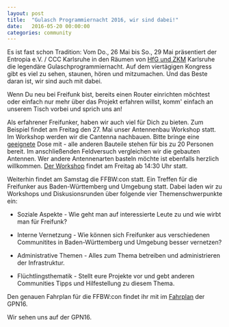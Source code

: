 ```yaml
---
layout: post
title:  "Gulasch Programmiernacht 2016, wir sind dabei!"
date:   2016-05-20 00:00:00
categories: community
---
```


Es ist fast schon Tradition: Vom Do., 26 Mai bis So., 29 Mai präsentiert der Entropia e.V. / CCC Karlsruhe in den Räumen von [HfG und ZKM](https://entropia.de/GPN16:Anfahrt) Karlsruhe die legendäre Gulaschprogrammiernacht. Auf dem viertägigen Kongress gibt es viel zu sehen, staunen, hören und mitzumachen. Und das Beste daran ist, wir sind auch mit dabei. 

Wenn Du neu bei Freifunk bist, bereits einen Router einrichten möchtest oder einfach nur mehr über das Projekt erfahren willst, komm' einfach  an unserem Tisch vorbei und sprich uns an! 

Als erfahrener Freifunker,  haben wir auch viel für Dich zu bieten. Zum Beispiel findet am Freitag den 27. Mai unser Antennenbau Workshop statt. Im Workshop werden wir die Cantenna nachbauen. Bitte bringe eine [geeignete](http://www.heise.de/netze/artikel/WLAN-Richtfunk-mit-Hausmitteln-221433.html?artikelseite=3) Dose mit - alle anderen Bauteile stehen für bis zu 20 Personen bereit. Im anschließenden Feldversuch vergleichen wir die gebauten Antennen. Wer andere Antennenarten basteln möchte ist ebenfalls herzlich willkommen. [Der Workshop](https://entropia.de/GPN16:Antennenbau-Workshop) findet am Freitag ab 14:30 Uhr statt. 

Weiterhin findet am Samstag die FFBW:con statt. Ein Treffen für die Freifunker aus Baden-Württemberg und Umgebung statt. Dabei laden wir zu Workshops und Diskusionsrunden über folgende vier Themenschwerpunkte ein:

-   Soziale Aspekte - Wie geht man auf interessierte Leute zu und wie wirbt man für Freifunk?

-   Interne Vernetzung - Wie können sich Freifunker aus verschiedenen Communitites in Baden-Württemberg und Umgebung besser vernetzen?

-   Administrative Themen - Alles zum Thema betreiben und administrieren der Infrastruktur.

-  	Flüchtlingsthematik - Stellt eure Projekte vor und gebt anderen Communities Tipps und Hilfestellung zu diesem Thema.


Den genauen Fahrplan für die FFBW:con findet ihr mit im [Fahrplan](https://entropia.de/GPN16:Fahrplan#Samstag.2C_28.05.2016) der GPN16.


Wir sehen uns auf der GPN16.